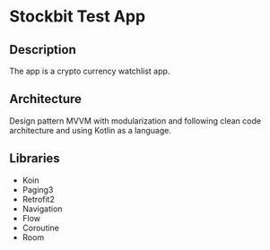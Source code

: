 # Stockbit Test App

## Description

The app is a crypto currency watchlist app.

## Architecture

Design pattern MVVM with modularization and following clean code architecture
and using Kotlin as a language.


## Libraries

- Koin
- Paging3
- Retrofit2
- Navigation
- Flow
- Coroutine
- Room
